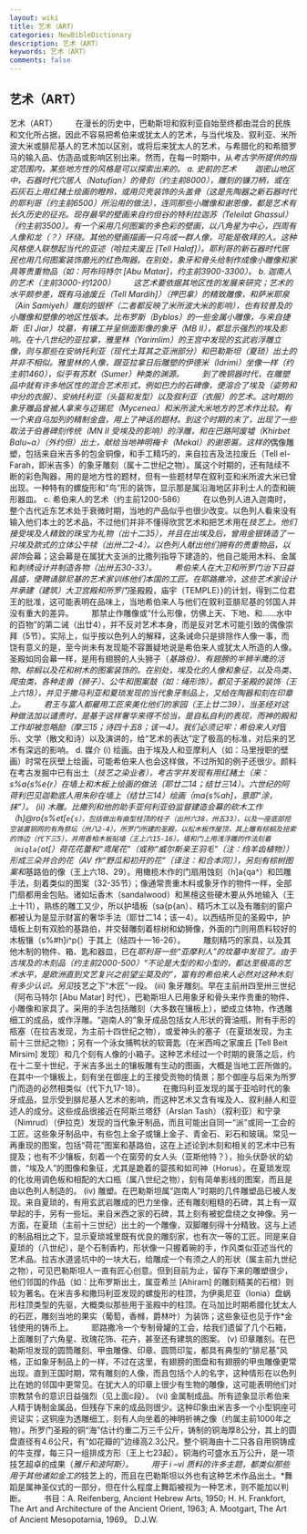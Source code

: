 ```yaml
---
layout: wiki
title: 艺术（ART）
categories: NewBibleDictionary
description: 艺术（ART）
keywords: 艺术（ART）
comments: false
---
```


## 艺术（ART）



艺术（ART）
　　在漫长的历史中，巴勒斯坦和叙利亚自始至终都由混合的民族和文化所占据，因此不容易把希伯来或犹太人的艺术，与当代埃及、叙利亚、米所波大米或腓尼基人的艺术加以区别，或将后来犹太人的艺术，与希腊化的和希腊罗马的输入品、仿造品或影响区别出来。然而，在每一时期中，从*考古学所提供的指定范围内，某些地方性的风格是可以探索出来的。
a. 史前的艺术
　　迦密山地区中，石器时代穴居人（Natufian）的骨刻（约主前8000），雕刻的镰刀柄，或在石灰石上用红赭土绘画的瞪羚，或用贝壳装饰的头盖骨（这是先陶器之新石器时代的耶利哥〔约主前6500〕所沿用的做法），连同那些小雕像和谢恩像，都是艺术有长久历史的征兆。现存最早的壁画来自约但谷的特利拉迦苏（Teleilat Ghassul）（约主前3500）。有一个采用几何图案的多色彩的壁画，以八角星为中心，四周有人像和龙（？）环绕。其他的壁画描画一只鸟或一群人像，可能是敬拜的人。这种风格使人联想起当代的亚述（哈拉夫废丘 [Tell Halaf]）。耶利哥的新石器时代居民也用几何图案装饰磨光的红色陶器。在别处，*象牙和骨头给制作成像小雕像和家具等贵重物品（如：阿布玛特尔 [Abu Matar]，约主前3900-3300）。
b. 迦南人的艺术（主前3000-约1200）
　　这艺术要依据其地区性的发展来研究；艺术的水平颇参差，既有马迪废丘（Tell Mardih]）（*押巴拿）的精致雕像，和萨米耶泉（Ain Samiyeh）雕刻的银杯（二者都反映了米所波大米的影响），也有较普及的小雕像和塑像的地区性版本。比布罗斯（Byblos）的一些金属小雕像，与来自捷斯（El Jiar）坟墓，有镶工并呈侧面影像的象牙（MB II），都显示强烈的埃及影响。在十八世纪的*亚拉拿，雅里林（Yarimlim）的王宫中发现的玄武岩浮雕立像，则与那些在安纳托利亚（现代土耳其之亚洲部分）和巴勒斯坦（夏琐）出土的并非不相似。雅里林的人像，跟亚拉拿日后雕塑的伊德米（Idrimi）坐像一样（约主前1460），似乎有苏默（Sumer）种类的渊源。
　　到了晚铜器时代，在雕塑品中就有许多地区性的混合艺术形式，例如巴力的石碑像，便溶合了埃及（姿势和中分的衣服）、安纳托利亚（头盔和发型）以及叙利亚（衣服）的艺术。这时期的象牙雕品曾被人拿来与迈锡尼（Mycenea）和米所波大米地方的艺术作比较。有一个来自*乌加列的精制金盘，用上了神话的题材。到这个时期的末了，出现了一些取法于伯善碑刻传统（MN II 受埃及的影响）的浮雕，和在巴路阿废墟（Khirbet
Balu~a）（外约但）出土，献给当地神明梅卡（Mekal）的谢恩匾。这样的*偶像雕塑，包括来自米吉多的包金铜像，和手工精巧的，来自拉吉及法拉废丘（Tell el-Farah，即米吉多）的象牙雕刻（属十二世纪之物）。属这个时期的，还有陆续不断的彩色陶器，用的是地方性的题材，但有一些题材早在叙利亚和米所波大米已曾出现。一种特有的螺旋形和“鸟”形的装饰，显示那是属沿海地区非利士人的壶和碗形器皿。
c. 希伯来人的艺术（约主前1200-586）
　　在以色列人进入迦南时，整个古代近东艺术处于衰微时期，当地的产品似乎也很少改变。以色列人看来没有输入他们本土的艺术品，不过他们并非不懂得欣赏艺术和把艺术用在*技艺上。他们接受埃及人精致的珠宝为礼物（出十二35），并且在出埃及后，曾用金银铸造了一只埃及款式的立体公牛犊（出卅二2-4）。以色列人献出他们拥有的贵重物品，以装饰*会幕；这会幕是在属犹大支派的比撒列指导下建造的，他自己能用木料、金属和*刺绣设计并制造各物（出卅五30-33）。
　　希伯来人在大卫和所罗门治下日益昌盛，便聘请腓尼基的艺术家训练他们本国的工匠。在耶路撒冷，这些艺术家设计并承建（*建筑）大卫*宫殿和所罗门*圣殿殿，庙宇（TEMPLE）}的计划，得到二位君王的批准，这可能表明在品味上，当地希伯来人与他们在叙利亚腓尼基的邻国人并没有重大的差异。
　　那禁止作雕像或“什么形像，仿佛上天、下地、和……水中的百物”的第二诫（出廿4），并不反对艺术本身，而是反对艺术可能引致的偶像崇拜（5节）。实际上，似乎按以色列人的解释，这条诫命只是排除作人像一事，而饶有意义的是，至今尚未有发现能不容置疑地说是希伯来人或犹太人所造的人像。圣殿如同会幕一样，是用有翅膀的人头狮子（*基路伯）、有翅膀的半狮半鹰的活物、棕榈以及花和树木的图案装饰的。在别处，埃及化的人像和象征，以及鸟类、爬虫类，各种走兽（狮子）、公牛和图案鼓（如：绳形饰），都见于圣殿的装饰（王上六18），并见于撒马利亚和夏琐发现的当代象牙制品上，又给在陶器和刻在印章上。
　　君王与富人都雇用工匠来美化他们的家园（王上廿二39），当圣经对这种做法加以谴责时，是基于这样奢华来得不恰当，是自私自利的表现，而神的殿和工作却被忽略励（摩三15；诗四十五8；该一4）。我们必须记牢：希伯来人对*音乐、文学（散文和诗）以及演讲的，给“艺术的表达”定了极高的标准，对后来的艺术有深远的影响。
d. 媒介
(i) 绘画。由于埃及人和亚摩利人（如：马里授职的壁画）时常在灰壁上绘画，可能希伯来人也会这样做，不过所知的例子还很少。颜料在考古发掘中已有出土（*技艺之染业者），考古学并发现有用红赭土（来：s%a{s%e{r）在墙上和木板上绘画的做法（耶廿二14；结廿三14）。六世纪的阿荷利巴见迦勒底人用朱砂在墙上（结廿三14）绘画（ma{s%ah]，意即“涂，抹”）。
(ii) 木雕。比撒列和他的助手亚何利亚伯监督建造会幕的砍木工作（h]@ro{s%et[`e{s），包括做出有曲型柱顶的柱子（出卅六38，卅五33），以及一座底部挖空装置铜网的有角祭坛（卅八2-4）。所罗门所建的圣殿，以松木板作屋顶，其上雕有棕榈及扭索的饰边（代下三5），并用香柏木板贴墙（王上六15-16）。墙和门上用浅浮雕的作法刻着（miqla{`ot[）荷花花蕾和“鸢尾花”（或称“威尔斯亲王羽毛”〔注：绉羊齿植物〕）形成三朵并合的花（AV 作“野瓜和初开的花”〔译注：和合本同〕），另刻有棕树图案和*基路伯的像（王上六18、29）。用橄榄木作的门扇用蚀刻（h]a{qa^）和凹雕手法，刻着类似的图案（32-35节）；像通常贵重木料或象牙作的物件一样，全部门扇都用金包贴。诸如坛香木（sandalwood）和黑檀这些硬木要从外地输入（王上十11），熟练的雕工又少，所以护墙板（sa{p{an）、精巧木工以及有雕刻的窗户都被认为是显示财富的奢华手法（耶廿二14；该一4）。以西结所见的圣殿中，护墙板上刻有双脸的基路伯，并交替雕刻着棕树和幼狮像，外面的门则用质料较好的木板镶（s%#h]i^p{）于其上（结四十一16-26）。
 　　雕刻精巧的家具，以及其他木制的物件、箱、匙和器皿，已在*耶利哥一些“亚摩利人”的坟墓中发现了。由于古埃及的木刻品（约主前2000-500）“不论是大型的和小型的，都达至极高的艺术水平，是欧洲直到文艺复兴之前望尘莫及的”，富有的希伯来人必然对这种木刻有多少认识。另见*技艺之下“木匠”一段。
(iii) 象牙雕刻。早在主前卅四至卅三世纪（阿布马特尔 [Abu Matar] 时代），巴勒斯坦人已用象牙和骨头来作贵重的物件、小雕像和家具了。采用的手法包括雕刻（大多数在镶板上），塑成立体物，作透雕细工的成品，或作浮雕。“迦南人的”象牙成品包括女人形状的膏油瓶，附有手形的瓶塞（在拉吉发现，为主前十四世纪之物），或爱神头的塞子（在夏琐发现，为主前十三世纪之物）；另有一个泳女捕鸭状的软膏匙（在米西呣之家废丘 [Tell Beit Mirsim] 发现）和几个刻有人像的小箱子。这种艺术经过一个时期的衰落之后，约在十二至十世纪，于米吉多出土的镶板雕有生动的图画，大概是当地工匠所做的。在其中一个镶板上，刻有坐在御座上的王接受贡物的情景；那个御座与后来为所罗门而造的必然相类似（代下九17-18）。
 　　在撒玛利亚发现的属于亚哈时代的象牙成品，显示受到腓尼基人艺术的影响，而这种艺术又含有埃及人、叙利赫人和亚述人的成分。这些成品很接近在阿斯兰塔舒（Arslan Tash）（叙利亚）和宁录（Nimrud）（伊拉克）发现的当代象牙制品，而且可能出自同一“派”或同一工会的工匠。这些象牙制品中，有些包上金子或镶上金子、青金石、彩石和玻璃。常见一再重现的图案，包括“荷花”图案和基路伯，这在上述论到木刻和相关的艺术中已有提及；也有不少镶板，刻着一个在窗旁的女人头（亚斯他特？），抬头伏卧状的幼兽，“埃及人”的图像和象征，尤其是跪着的婴孩和如司神（Horus）。在夏琐发现的化妆用调色板和相配的大口瓶（属八世纪之物），刻有简单影线的图案，而且是由以色列人制造的。
(iv) 雕塑。在巴勒斯坦属“迦南人”时期的几件雕塑品已被人发现。来自夏琐的，有用玄武岩雕成的巴力坐像，还有雕刻粗糙的石碑，其上有一双举起的手，另有一些坛。来自米西之家的石碑，其上刻有被蛇盘绕之女神像。另一方面，在夏琐（主前十三世纪）出土的一个雕像，双脚雕刻得十分精致。这与上述的制品相比之下，显示夏琐城里既有优良的雕刻家，也有次一等的工匠。同是来自夏琐的（八世纪），是个石制香杓，形状像一只握着碗的手，作风类似亚述当代的艺术品。拉吉水道竖坑中的一块大石，给雕成一个有须之人的形状（属主前九世纪之物），可见巴勒斯坦人一直有匠心创意。但到目前为止，留存下来的雕塑很少，他们邻国的作品（如：比布罗斯出土，属亚希兰 [Ahiram] 的雕刻精美的石棺）则较为著名。在米吉多和撒玛利亚发现的螺旋形的柱顶，为伊奥尼亚（Ionia）盘蜗形柱顶类型的先驱，大概类似那些用于圣殿中的柱顶。在马加比时期希腊化犹太人的石匠，雕刻当地的果实（葡萄，香橼，爵林叶）为装饰；这些象征也见于作*金钱使用的铸币上。
 　　耶路撒冷一个专制骨罐的工会，给我们遗留了几个石箱，上面雕刻了六角星、玫瑰花饰、花卉，甚至还有建筑的图案。
(v) 印章雕刻。在巴勒斯坦发现的圆筒雕刻、甲虫雕像、印章、圆筒印玺，都具有典型的“腓尼基”风格，正如象牙制品上的一样，不过在这里，有翅膀的图盘和有翅膀的甲虫雕像更常出现。直到王国时期，常有雕刻的人像，而且包括个人的名字，这种情形在以色列比在她的邻国中更常见。在犹大人的印章上很少有生物的雕像，这可能表明他们对宗教禁令的意识日益强烈（见上面c段）。
(vi) 金属制成品。所有迹象显示希伯来人精于铸制金属品，但残存下来的成品则很少。这种印象由米吉多一个小型铜座可资证实；这铜座为透雕细工，刻有人向坐着的神明祈祷之像（约属主前1000年之物）。所罗门圣殿的铜“海”估计约重二万三千公斤，铸制的铜海厚8公分，其上的圆盘直径有4.6公尺，有“如花瓣的”边缘高2.3公尺。整个铜海由十二只各自用铜铸成的牛支撑，每三只一组排成方形（王上七23起）。铜海约可盛水五万公升，是一项技艺超卓的成果（*雅斤和波阿斯）。
　　用于 i –vi 质料的许多主题，都类似那些用于其他诸如金工的*技艺上的，而且在巴勒斯坦以外也有这种艺术作品出土。*舞蹈是属神圣仪式的一部分，但在什么程度上舞蹈被视为一种艺术，则不能加以判断。
　　书目：A. Reifenberg, Ancient Hebrew Arts, 1950; H. H.
Frankfort, The Art and Architecture of
the Ancient Orient, 1963; A. Mootgart, The Art of Ancient Mesopotamia, 1969。
D.J.W.




